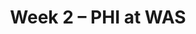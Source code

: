 ---
layout: game
title: Week 2 – PHI at WAS
season: 2002
game_id: 2002_02_PHI_WAS
away_team: PHI
home_team: WAS
---